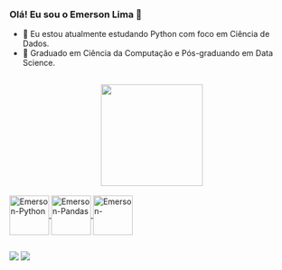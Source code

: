 ### Olá! Eu sou o Emerson Lima 👋

- 🌱 Eu estou atualmente estudando Python com foco em Ciência de Dados.
- 🔭 Graduado em Ciência da Computação e Pós-graduando em Data Science.


##

<div align="center">
  <a href="https://github.com/EmersonLima1">
  <img height="180em" src="https://github-readme-stats.vercel.app/api/top-langs/?username=EmersonLima1&layout=compact&langs_count=16&theme=tokyonight"/> 
</div>
<div style="display: inline_block"><br>
  <img align="center" alt="Emerson-Python" height="70" width="70" src="https://cdn.jsdelivr.net/gh/devicons/devicon/icons/python/python-original-wordmark.svg">
  <img align="center" alt="Emerson-Pandas" height="70" width="70" src="https://cdn.jsdelivr.net/gh/devicons/devicon/icons/pandas/pandas-original-wordmark.svg">
  <img align="center" alt="Emerson-" height="70" width="70" src="https://cdn.jsdelivr.net/gh/devicons/devicon/icons/numpy/numpy-original-wordmark.svg">
</div>
  
  ##
 
<div> 
  <a href="https://www.linkedin.com/in/emerson-lima-7649851a2/" target="_blank"><img src="https://img.shields.io/badge/-LinkedIn-%230077B5?style=for-the-badge&logo=linkedin&logoColor=white" target="_blank"></a> 
  <a href="mailto:emerson1lima12@gmail.com" target="_blank"><img src="https://img.shields.io/badge/Gmail-D14836?style=for-the-badge&logo=gmail&logoColor=white" target="_blank"></a> 
 
</div>
